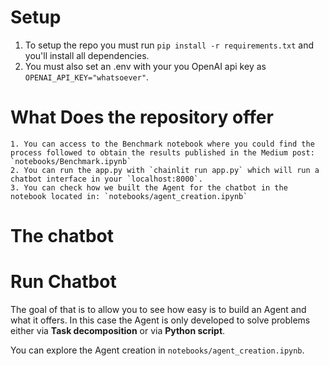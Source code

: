 # Setup

1. To setup the repo you must run `pip install -r requirements.txt` and you'll install all dependencies.
2. You must also set an .env with your you OpenAI api key as `OPENAI_API_KEY="whatsoever"`.

# What Does the repository offer

    1. You can access to the Benchmark notebook where you could find the process followed to obtain the results published in the Medium post: `notebooks/Benchmark.ipynb`
    2. You can run the app.py with `chainlit run app.py` which will run a chatbot interface in your `localhost:8000`.
    3. You can check how we built the Agent for the chatbot in the notebook located in: `notebooks/agent_creation.ipynb`

# The chatbot

# Run Chatbot

The goal of that is to allow you to see how easy is to build an Agent and what it offers. In this case the Agent is only developed to solve problems either via **Task decomposition** or via **Python script**. 

You can explore the Agent creation in `notebooks/agent_creation.ipynb`.